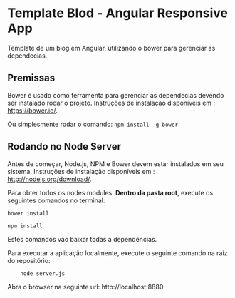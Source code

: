 # Template Blod - Angular Responsive App

Template de um blog em Angular, utilizando o bower para gerenciar as dependecias.

## Premissas

Bower é usado como ferramenta para gerenciar as dependecias devendo ser instalado rodar o projeto. Instruções de instalação disponíveis em : https://bower.io/.

Ou simplesmente rodar o comando:
`npm install -g bower`

## Rodando no Node Server

Antes de começar, Node.js, NPM e Bower devem estar instalados em seu sistema.
Instruções de instalação disponíveis em : http://nodejs.org/download/.

Para obter todos os nodes modules. **Dentro da pasta root**, execute os seguintes comandos no terminal:

`bower install`

`npm install`

Estes comandos vão baixar todas a dependências.

Para executar a aplicação localmente, execute o seguinte comando na raiz do repositório:

```sh
    node server.js
```

Abra o browser na seguinte url: http://localhost:8880


